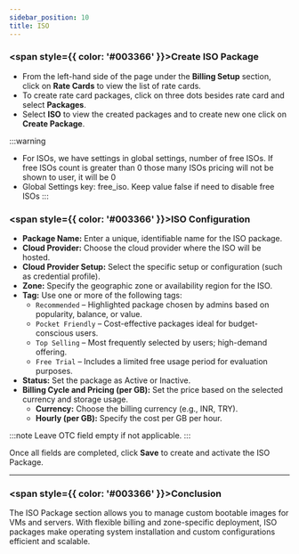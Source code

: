 ```yaml
---
sidebar_position: 10
title: ISO
---
```


### <span style={{ color: '#003366' }}>Create ISO Package</span>

- From the left-hand side of the page under the **Billing Setup** section, click on **Rate Cards** to view the list of rate cards.
- To create rate card packages, click on three dots besides rate card and select **Packages**.
- Select **ISO** to view the created packages and to create new one click on **Create Package**.

:::warning
- For ISOs, we have settings in global settings, number of free ISOs. If free ISOs count is greater than 0 those many ISOs pricing will not be shown to user, it will be 0
- Global Settings key: free_iso. Keep value false if need to disable free ISOs
:::

### <span style={{ color: '#003366' }}>ISO Configuration</span>

- **Package Name:** Enter a unique, identifiable name for the ISO package.
- **Cloud Provider:** Choose the cloud provider where the ISO will be hosted.
- **Cloud Provider Setup:** Select the specific setup or configuration (such as credential profile).
- **Zone:** Specify the geographic zone or availability region for the ISO.
- **Tag:** Use one or more of the following tags:
    - `Recommended` – Highlighted package chosen by admins based on popularity, balance, or value.
    - `Pocket Friendly` – Cost-effective packages ideal for budget-conscious users.
    - `Top Selling` – Most frequently selected by users; high-demand offering.
    - `Free Trial` – Includes a limited free usage period for evaluation purposes.
- **Status:** Set the package as Active or Inactive.
- **Billing Cycle and Pricing (per GB):** Set the price based on the selected currency and storage usage.
    - **Currency:** Choose the billing currency (e.g., INR, TRY).
    - **Hourly (per GB):** Specify the cost per GB per hour.

:::note
Leave OTC field empty if not applicable.
:::

Once all fields are completed, click **Save** to create and activate the ISO Package.

---

### <span style={{ color: '#003366' }}>Conclusion</span>

The ISO Package section allows you to manage custom bootable images for VMs and servers. With flexible billing and zone-specific deployment, ISO packages make operating system installation and custom configurations efficient and scalable.

